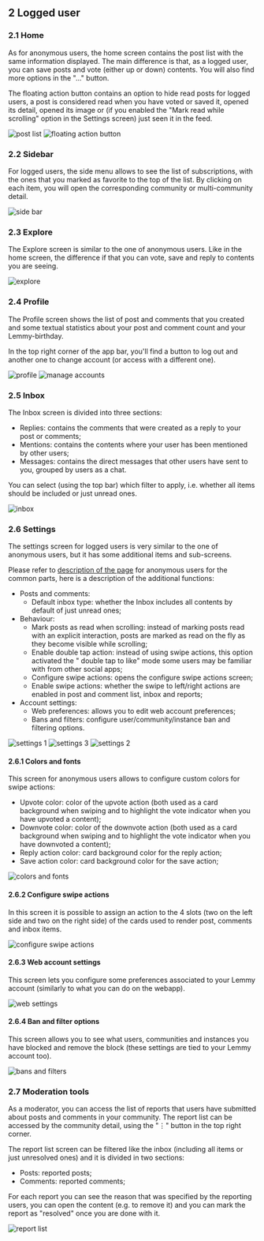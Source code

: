 ## 2 Logged user

### 2.1 Home

As for anonymous users, the home screen contains the post list with the same information displayed.
The main difference is that, as a logged user, you can save posts and vote (either up or down)
contents. You will also find more options in the "…" button.

The floating action button contains an option to hide read posts for logged users, a post is
considered read when you have voted or saved it, opened its detail, opened its image or (if you
enabled the "Mark read while scrolling" option in the Settings screen) just seen it in the feed.

![post list](images/logged_post_list.jpg)
![floating action button](images/logged_fab.jpg)

### 2.2 Sidebar

For logged users, the side menu allows to see the list of subscriptions, with the ones that you
marked as favorite to the top of the list. By clicking on each item, you will open the corresponding
community or multi-community detail.

![side bar](images/logged_side_menu.jpg)

### 2.3 Explore

The Explore screen is similar to the one of anonymous users. Like in the home screen, the difference
if that you can vote, save and reply to contents you are seeing.

![explore](images/logged_explore.jpg)

### 2.4 Profile

The Profile screen shows the list of post and comments that you created and some textual statistics
about your post and comment count and your Lemmy-birthday.

In the top right corner of the app bar, you'll find a button to log out and another one to change
account (or access with a different one).

![profile](images/logged_profile.jpg)
![manage accounts](images/logged_manage_accounts.jpg)

### 2.5 Inbox

The Inbox screen is divided into three sections:

- Replies: contains the comments that were created as a reply to your post or comments;
- Mentions: contains the contents where your user has been mentioned by other users;
- Messages: contains the direct messages that other users have sent to you, grouped by users as a
  chat.

You can select (using the top bar) which filter to apply, i.e. whether all items should be included
or just unread ones.

![inbox](images/logged_inbox.jpg)

### 2.6 Settings

The settings screen for logged users is very similar to the one of anonymous users, but it has some
additional items and sub-screens.

Please refer to [description of the page](#18-settings) for anonymous users for the common parts,
here is a description of the additional functions:

- Posts and comments:
    - Default inbox type: whether the Inbox includes all contents by default of just unread ones;
- Behaviour:
    - Mark posts as read when scrolling: instead of marking posts read with an explicit
      interaction, posts are marked as read on the fly as they become visible while scrolling;
    - Enable double tap action: instead of using swipe actions, this option activated the "
      double tap to like" mode some users may be familiar with from other social apps;
    - Configure swipe actions: opens the configure swipe actions screen;
    - Enable swipe actions: whether the swipe to left/right actions are enabled in post and comment
      list, inbox and reports;
- Account settings:
    - Web preferences: allows you to edit web account preferences;
    - Bans and filters: configure user/community/instance ban and filtering options.

![settings 1](images/logged_settings_1.jpg)
![settings 3](images/logged_settings_2.jpg)
![settings 2](images/logged_settings_3.jpg)

#### 2.6.1 Colors and fonts

This screen for anonymous users allows to configure custom colors for swipe actions:

- Upvote color: color of the upvote action (both used as a card background when swiping and to
  highlight the vote indicator when you have upvoted a content);
- Downvote color: color of the downvote action (both used as a card background when swiping and
  to highlight the vote indicator when you have downvoted a content);
- Reply action color: card background color for the reply action;
- Save action color: card background color for the save action;

![colors and fonts](images/logged_color_fonts.jpg)

#### 2.6.2 Configure swipe actions

In this screen it is possible to assign an action to the 4 slots (two on the left side and two on
the right side) of the cards used to render post, comments and inbox items.

![configure swipe actions](images/logged_swipe_actions.jpg)

#### 2.6.3 Web account settings

This screen lets you configure some preferences associated to your Lemmy account (similarly to what
you can do on the webapp).

![web settings](images/logged_web_settings.jpg)

#### 2.6.4 Ban and filter options

This screen allows you to see what users, communities and instances you have blocked and
remove the block (these settings are tied to your Lemmy account too).

![bans and filters](images/logged_ban_filter.jpg)

### 2.7 Moderation tools

As a moderator, you can access the list of reports that users have submitted about posts and
comments in your community. The report list can be accessed by the community detail, using the "⋮"
button in the top right corner.

The report list screen can be filtered like the inbox (including all items or just unresolved ones)
and it is divided in two sections:

- Posts: reported posts;
- Comments: reported comments;

For each report you can see the reason that was specified by the reporting users, you can open the
content (e.g. to remove it) and you can mark the report as "resolved" once you are done with it.

![report list](images/logged_mod_tools.jpg)

